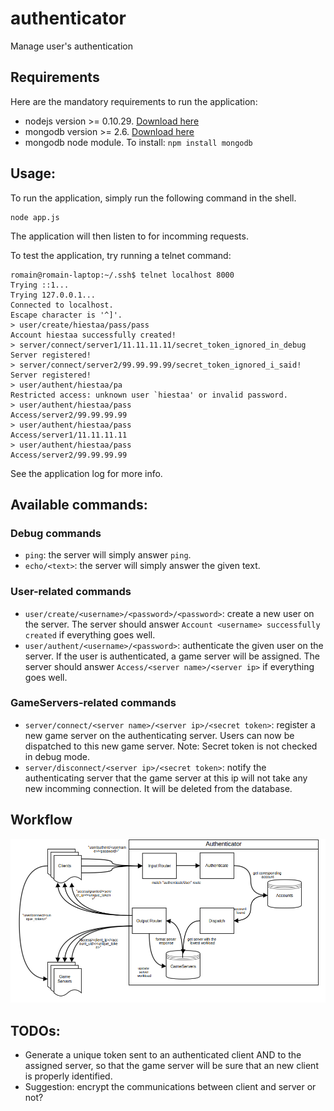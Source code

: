 authenticator
=============

Manage user's authentication

## Requirements

Here are the mandatory requirements to run the application:
* nodejs version >= 0.10.29. [Download here](http://nodejs.org/download/)
* mongodb version >= 2.6. [Download here](http://www.mongodb.org/downloads)
* mongodb node module. To install: `npm install mongodb`

## Usage: 

To run the application, simply run the following command in the shell. 
```
node app.js
```
The application will then listen to for incomming requests.

To test the application, try running a telnet command:
```
romain@romain-laptop:~/.ssh$ telnet localhost 8000
Trying ::1...
Trying 127.0.0.1...
Connected to localhost.
Escape character is '^]'.
> user/create/hiestaa/pass/pass
Account hiestaa successfully created!
> server/connect/server1/11.11.11.11/secret_token_ignored_in_debug
Server registered!
> server/connect/server2/99.99.99.99/secret_token_ignored_i_said!
Server registered!
> user/authent/hiestaa/pa
Restricted access: unknown user `hiestaa' or invalid password.
> user/authent/hiestaa/pass
Access/server2/99.99.99.99
> user/authent/hiestaa/pass
Access/server1/11.11.11.11
> user/authent/hiestaa/pass
Access/server2/99.99.99.99
```
See the application log for more info.

## Available commands:

### Debug commands
* `ping`: the server will simply answer `ping`.
* `echo/<text>`: the server will simply answer the given text.

### User-related commands
* `user/create/<username>/<password>/<password>`: create a new user on the server. The server should answer `Account <username> successfully created` if everything goes well.
* `user/authent/<username>/<password>`: authenticate the given user on the server. If the user is authenticated, a game server will be assigned. The server should answer `Access/<server name>/<server ip>` if everything goes well.

### GameServers-related commands
* `server/connect/<server name>/<server ip>/<secret token>`: register a new game server on the authenticating server. Users can now be dispatched to this new game server. Note: Secret token is not checked in debug mode.
* `server/disconnect/<server ip>/<secret token>`: notify the authenticating server that the game server at this ip will not take any new incomming connection. It will be deleted from the database.


## Workflow
![Authenticator flowchart](https://raw.githubusercontent.com/shootzemup/authenticator/master/doc/flowchart.png)

## TODOs:
* Generate a unique token sent to an authenticated client AND to the assigned server, so that the game server will be sure that an new client is properly identified.
* Suggestion: encrypt the communications between client and server or not? 